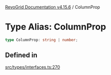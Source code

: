 [RevoGrid Documentation v4.15.6](README.md) / ColumnProp

# Type Alias: ColumnProp

```ts
type ColumnProp: string | number;
```

## Defined in

[src/types/interfaces.ts:270](https://github.com/revolist/revogrid/blob/8ab186c1ae2faee97d25784acff6dbf4187524f8/src/types/interfaces.ts#L270)
